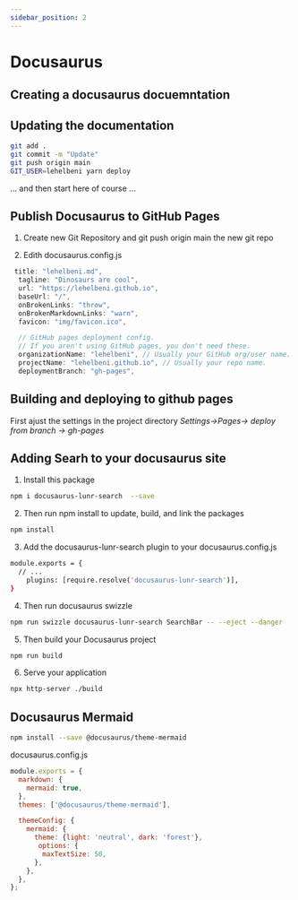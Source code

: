 ```yaml
---
sidebar_position: 2
---
```

# Docusaurus 
## Creating a docusaurus docuemntation 
## Updating the documentation
```bash
git add .
git commit -m "Update"
git push origin main
GIT_USER=lehelbeni yarn deploy
``` 
... and then start here of course ...
## Publish Docusaurus to GitHub Pages
1. Create new Git Repository and git push origin main the new git repo

2. Edith docusaurus.config.js
```js
 title: "lehelbeni.md",
  tagline: "Dinosaurs are cool",
  url: "https://lehelbeni.github.io",
  baseUrl: "/",
  onBrokenLinks: "throw",
  onBrokenMarkdownLinks: "warn",
  favicon: "img/favicon.ico",

  // GitHub pages deployment config.
  // If you aren't using GitHub pages, you don't need these.
  organizationName: "lehelbeni", // Usually your GitHub org/user name.
  projectName: "lehelbeni.github.io", // Usually your repo name.
  deploymentBranch: "gh-pages",
```

## Building and deploying to github pages
First ajust the settings in the project directory *Settings->Pages-> deploy from branch -> gh-pages*

 ## Adding Searh to your docusaurus site
1. Install this package
```bash
npm i docusaurus-lunr-search  --save
```
2. Then run npm install to update, build, and link the packages
```bash
npm install
```
3. Add the docusaurus-lunr-search plugin to your docusaurus.config.js
```bash
module.exports = {
  // ...
    plugins: [require.resolve('docusaurus-lunr-search')],
}
```
4. Then run docusaurus swizzle
```bash
npm run swizzle docusaurus-lunr-search SearchBar -- --eject --danger
```
5. Then build your Docusaurus project
```bash
npm run build
```
6. Serve your application
```bash
npx http-server ./build
```
## Docusaurus Mermaid
```bash
npm install --save @docusaurus/theme-mermaid
```

docusaurus.config.js
```js
module.exports = {
  markdown: {
    mermaid: true,
  },
  themes: ['@docusaurus/theme-mermaid'],

  themeConfig: {
    mermaid: {
      theme: {light: 'neutral', dark: 'forest'},
       options: {
        maxTextSize: 50,
      },
    },
  },
};
```

